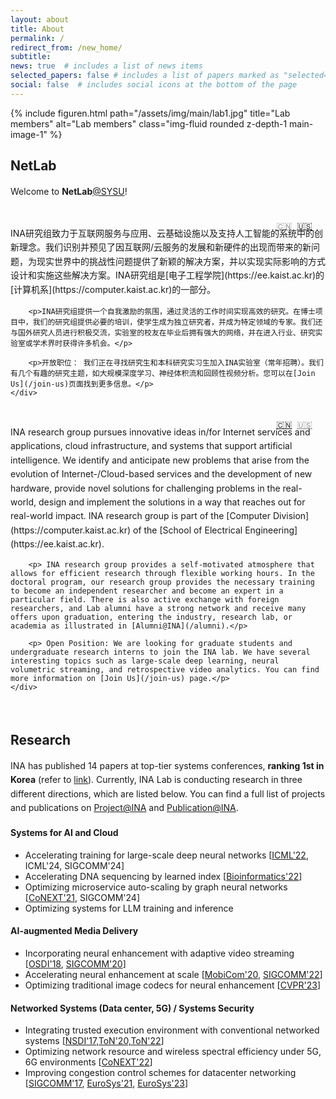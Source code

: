 ```yaml
---
layout: about
title: About
permalink: /
redirect_from: /new_home/
subtitle: 
news: true  # includes a list of news items
selected_papers: false # includes a list of papers marked as "selected={true}"
social: false  # includes social icons at the bottom of the page
---
```

<style>
    p {
        line-height: 1.6em;
    }
</style>


<div class="row justify-content-sm-center">
    <div class="col-md mt-3 col-md-12">
        {% include figuren.html path="/assets/img/main/lab1.jpg" title="Lab members" alt="Lab members" class="img-fluid rounded z-depth-1 main-image-1" %}
        <div class="caption">
        </div>
    </div>
</div>

## **NetLab**

Welcome to **NetLab**[@SYSU](https://www.sysu.edu.cn/)! 

<div class="mt-1 mb-1 pt-4 pl-0 pr-0 pb-2" style="background:var(--global-bg-color); position: relative;" id="prof-word-zh">
    <div style="position: absolute; top: 1.5em; right: 1.5em;">
        <a href="javascript:switchTo('zh')" style="opacity: 50%">🇨🇳</a>&nbsp;
        <a href="javascript:switchTo('en')">🇺🇸</a>
    </div>
    &nbsp;
    <div id="content-zh">
        <p>INA研究组致力于互联网服务与应用、云基础设施以及支持人工智能的系统中的创新理念。我们识别并预见了因互联网/云服务的发展和新硬件的出现而带来的新问题，为现实世界中的挑战性问题提供了新颖的解决方案，并以实现实际影响的方式设计和实施这些解决方案。INA研究组是[电子工程学院](https://ee.kaist.ac.kr)的[计算机系](https://computer.kaist.ac.kr)的一部分。</p>
    
        <p>INA研究组提供一个自我激励的氛围，通过灵活的工作时间实现高效的研究。在博士项目中，我们的研究组提供必要的培训，使学生成为独立研究者，并成为特定领域的专家。我们还与国外研究人员进行积极交流，实验室的校友在毕业后拥有强大的网络，并在进入行业、研究实验室或学术界时获得许多机会。</p>
    
        <p>开放职位： 我们正在寻找研究生和本科研究实习生加入INA实验室（常年招聘）。我们有几个有趣的研究主题，如大规模深度学习、神经体积流和回顾性视频分析。您可以在[Join Us](/join-us)页面找到更多信息。</p>
    </div>
</div>

<div class="mt-1 mb-1 pt-2 pl-0 pr-0 pb-1" style="background:var(--global-code-bg-color); position: relative;" id="prof-word-en">
    <div style="position: absolute; top: 1.5em; right: 1.5em;">
        <a href="javascript:switchTo('zh')">🇨🇳</a>&nbsp;
        <a href="javascript:switchTo('en')" style="opacity: 50%">🇺🇸</a>
    </div>
    &nbsp;
    <div id="content-en">
        <p> INA research group pursues innovative ideas in/for Internet services and applications, cloud infrastructure, and systems that support artificial intelligence. We identify and anticipate new problems that arise from the evolution of Internet-/Cloud-based services and the development of new hardware, provide novel solutions for challenging problems in the real-world, design and implement the solutions in a way that reaches out for real-world impact. INA research group is part of the [Computer Division](https://computer.kaist.ac.kr) of the [School of Electrical Engineering](https://ee.kaist.ac.kr).</p>

        <p> INA research group provides a self-motivated atmosphere that allows for efficient research through flexible working hours. In the doctoral program, our research group provides the necessary training to become an independent researcher and become an expert in a particular field. There is also active exchange with foreign researchers, and Lab alumni have a strong network and receive many offers upon graduation, entering the industry, research lab, or academia as illustrated in [Alumni@INA](/alumni).</p>

        <p> Open Position: We are looking for graduate students and undergraduate research interns to join the INA lab. We have several interesting topics such as large-scale deep learning, neural volumetric streaming, and retrospective video analytics. You can find more information on [Join Us](/join-us) page.</p>
    </div>
</div>

<script>
    function isChinese() {
        return (window.navigator.userLanguage || window.navigator.language || '').startsWith('zh');
    }
    function switchTo(lang) {
        if (lang === 'zh') {
            document.getElementById('prof-word-zh').style.display = 'block';
            document.getElementById('prof-word-en').style.display = 'none';
        } else {
            document.getElementById('prof-word-en').style.display = 'block';
            document.getElementById('prof-word-zh').style.display = 'none';
        }
    }

    if (isChinese()) {
        switchTo('zh');
    } else {
        switchTo('en');
    }
</script>

&nbsp;
&nbsp;
## **Research**

INA has published 14 papers at top-tier systems conferences, **ranking 1st in Korea** (refer to [link](https://csrankings.org/#/index?comm&kr)).
Currently, INA Lab is conducting research in three different directions, which are listed below. You can find a full list of projects and publications on [Project@INA](/projects) and [Publication@INA](/publications).

#### _<i class="fa fa-robot mr-2 mt-3"></i>_  **Systems for AI and Cloud**
- Accelerating training for large-scale deep neural networks [[ICML'22](/projects/tspipe), ICML'24, SIGCOMM'24]
- Accelerating DNA sequencing by learned index [[Bioinformatics'22](/projects/bwa-meme)]
- Optimizing microservice auto-scaling by graph neural networks [[CoNEXT'21](/projects/graf), SIGCOMM'24]
- Optimizing systems for LLM training and inference

#### _<i class="fa fa-photo-video mr-2"></i>_ **AI-augmented Media Delivery**
<!-- - Improving video streaming quality by neural super-resolution -->
- Incorporating neural enhancement with adaptive video streaming [[OSDI'18](/projects/nas), [SIGCOMM'20](/projects/livenas)]
- Accelerating neural enhancement at scale [[MobiCom'20](/projects/nemo/), [SIGCOMM'22](/projects/neuroscaler)]
- Optimizing traditional image codecs for neural enhancement [[CVPR'23](/projects/accelir)]

#### _<i class="fa fa-cloud mr-2"></i>_  **Networked Systems (Data center, 5G) / Systems Security**
- Integrating trusted execution environment with conventional networked systems [[NSDI'17,ToN'20,ToN'22](/projects/sgx)]
- Optimizing network resource and wireless spectral efficiency under 5G, 6G environments [[CoNEXT'22](/projects/outran)]
- Improving congestion control schemes for datacenter networking [[SIGCOMM'17](/projects/expresspass), [EuroSys'21](/projects/tlt), [EuroSys'23](/projects/flexpass)]

&nbsp;
&nbsp;
&nbsp;
